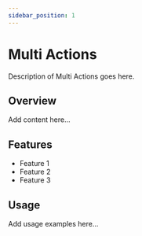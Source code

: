 ```yaml
---
sidebar_position: 1
---
```


# Multi Actions

Description of Multi Actions goes here.

## Overview

Add content here...

## Features

- Feature 1
- Feature 2
- Feature 3

## Usage

Add usage examples here...
